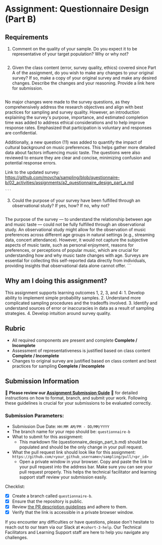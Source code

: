 # Assignment: Questionnaire Design (Part B)

## Requirements
1. Comment on the quality of your sample. Do you expect it to be representative of your target population? Why or why not?

    ```The quality of the sample is expected to be relatively high, as the stratified sampling strategy ensures representation from all age groups within the GTA. This approach helps in reducing sampling error and ensures that all age groups are adequately represented, which is crucial for studying the relationship between age and music taste. However, the representativeness might be impacted by non-response bias if certain age groups are less likely to respond to the survey. Additionally, the sampling frame being a list of residents in the GTA might exclude transient populations, such as students or temporary workers, potentially affecting the overall representativeness of the target population.
    ```

2. Given the class content (error, survey quality, ethics) covered since Part A of the assignment, do you wish to make any changes to your original survey? If so, make a copy of your original survey and make any desired changes. Describe the changes and your reasoning. Provide a link here for submission.

    ```
No major changes were made to the survey questions, as they comprehensively address the research objectives and align with best practices for sampling and survey quality. However, an introduction explaining the survey's purpose, importance, and estimated completion time was added to address ethical considerations and to help improve response rates. Emphasized that participation is voluntary and responses are confidential.

Additionally, a new question (11) was added to quantify the impact of cultural background on music preferences. This helps gather more detailed data about factors influencing music taste. The questions were also reviewed to ensure they are clear and concise, minimizing confusion and potential response errors.

Link to the updated survey: https://github.com/movcha/sampling/blob/questionnaire-b/02_activities/assignments/a2_questionnaire_design_part_a.md

    ```

3. Could the purpose of your survey have been fulfilled through an observational study? If yes, how? If no, why not?

    ```
The purpose of the survey — to understand the relationship between age and music taste — could not be fully fulfilled through an observational study. An observational study might allow for the observation of music preferences across different age groups in natural settings (e.g., streaming data, concert attendance). However, it would not capture the subjective aspects of music taste, such as personal enjoyment, reasons for preferences, or perceptions of popular music, which are crucial for understanding how and why music taste changes with age. Surveys are essential for collecting this self-reported data directly from individuals, providing insights that observational data alone cannot offer.
    ```

## Why am I doing this assignment?

This assignment supports learning outcomes 1, 2, 3, and 4:
	1.	Develop ability to implement simple probability samples.
	2.	Understand more complicated sampling procedures and the tradeoffs involved.
	3.	Identify and understand sources of error or inaccuracies in data as a result of sampling strategies.
	4.	Develop intuition around survey quality.

## Rubric

-	All required components are present and complete **Complete / Incomplete**
-	Assessment of representativeness is justified based on class content **Complete / Incomplete**
-	Changes to original survey are justified based on class content and best practices for sampling **Complete / Incomplete**

## Submission Information

🚨 **Please review our [Assignment Submission Guide](https://github.com/UofT-DSI/onboarding/blob/main/onboarding_documents/submissions.md)** 🚨 for detailed instructions on how to format, branch, and submit your work. Following these guidelines is crucial for your submissions to be evaluated correctly.

### Submission Parameters:
* Submission Due Date: `HH:MM AM/PM - DD/MM/YYYY`
* The branch name for your repo should be: `questionnaire-b`
* What to submit for this assignment:
    * This markdown file (questionnaire_design_part_b.md) should be populated and should be the only change in your pull request.
* What the pull request link should look like for this assignment: `https://github.com/<your_github_username>/sampling/pull/<pr_id>`
    * Open a private window in your browser. Copy and paste the link to your pull request into the address bar. Make sure you can see your pull request properly. This helps the technical facilitator and learning support staff review your submission easily.

Checklist:
- [X] Create a branch called `questionnaire-b`.
- [X] Ensure that the repository is public.
- [X] Review [the PR description guidelines](https://github.com/UofT-DSI/onboarding/blob/main/onboarding_documents/submissions.md#guidelines-for-pull-request-descriptions) and adhere to them.
- [X] Verify that the link is accessible in a private browser window.

If you encounter any difficulties or have questions, please don't hesitate to reach out to our team via our Slack at `#cohort-3-help`. Our Technical Facilitators and Learning Support staff are here to help you navigate any challenges.
